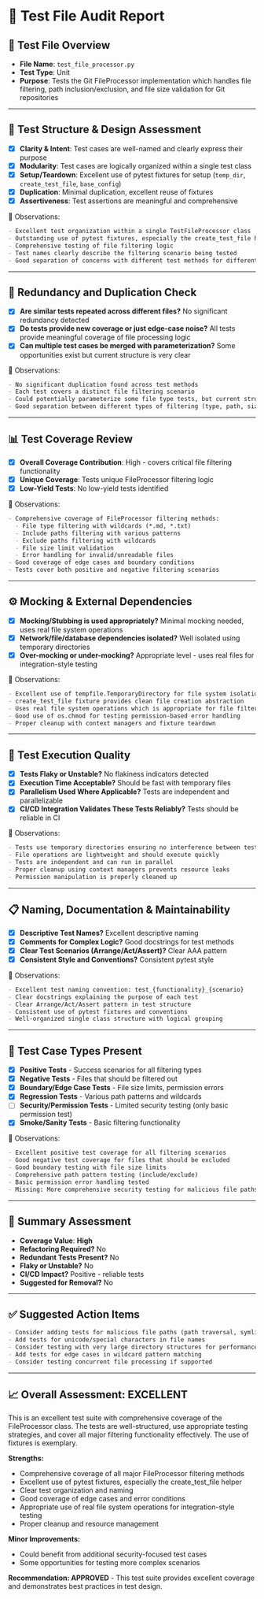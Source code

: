 # 🧪 Test File Audit Report

## 📌 **Test File Overview**

* **File Name**: `test_file_processor.py`
* **Test Type**: Unit
* **Purpose**: Tests the Git FileProcessor implementation which handles file filtering, path inclusion/exclusion, and file size validation for Git repositories

---

## 🧱 **Test Structure & Design Assessment**

* [x] **Clarity & Intent**: Test cases are well-named and clearly express their purpose
* [x] **Modularity**: Test cases are logically organized within a single test class
* [x] **Setup/Teardown**: Excellent use of pytest fixtures for setup (`temp_dir`, `create_test_file`, `base_config`)
* [x] **Duplication**: Minimal duplication, excellent reuse of fixtures
* [x] **Assertiveness**: Test assertions are meaningful and comprehensive

📝 Observations:

```markdown
- Excellent test organization within a single TestFileProcessor class
- Outstanding use of pytest fixtures, especially the create_test_file helper fixture
- Comprehensive testing of file filtering logic
- Test names clearly describe the filtering scenario being tested
- Good separation of concerns with different test methods for different filtering types
```

---

## 🔁 **Redundancy and Duplication Check**

* [x] **Are similar tests repeated across different files?** No significant redundancy detected
* [x] **Do tests provide new coverage or just edge-case noise?** All tests provide meaningful coverage of file processing logic
* [x] **Can multiple test cases be merged with parameterization?** Some opportunities exist but current structure is very clear

📝 Observations:

```markdown
- No significant duplication found across test methods
- Each test covers a distinct file filtering scenario
- Could potentially parameterize some file type tests, but current structure is clear and maintainable
- Good separation between different types of filtering (type, path, size)
```

---

## 📊 **Test Coverage Review**

* [x] **Overall Coverage Contribution**: High - covers critical file filtering functionality
* [x] **Unique Coverage**: Tests unique FileProcessor filtering logic
* [x] **Low-Yield Tests**: No low-yield tests identified

📝 Observations:

```markdown
- Comprehensive coverage of FileProcessor filtering methods:
  - File type filtering with wildcards (*.md, *.txt)
  - Include paths filtering with various patterns
  - Exclude paths filtering with wildcards
  - File size limit validation
  - Error handling for invalid/unreadable files
- Good coverage of edge cases and boundary conditions
- Tests cover both positive and negative filtering scenarios
```

---

## ⚙️ **Mocking & External Dependencies**

* [x] **Mocking/Stubbing is used appropriately?** Minimal mocking needed, uses real file system operations
* [x] **Network/file/database dependencies isolated?** Well isolated using temporary directories
* [x] **Over-mocking or under-mocking?** Appropriate level - uses real files for integration-style testing

📝 Observations:

```markdown
- Excellent use of tempfile.TemporaryDirectory for file system isolation
- create_test_file fixture provides clean file creation abstraction
- Uses real file system operations which is appropriate for file filtering logic
- Good use of os.chmod for testing permission-based error handling
- Proper cleanup with context managers and fixture teardown
```

---

## 🚦 **Test Execution Quality**

* [x] **Tests Flaky or Unstable?** No flakiness indicators detected
* [x] **Execution Time Acceptable?** Should be fast with temporary files
* [x] **Parallelism Used Where Applicable?** Tests are independent and parallelizable
* [x] **CI/CD Integration Validates These Tests Reliably?** Tests should be reliable in CI

📝 Observations:

```markdown
- Tests use temporary directories ensuring no interference between tests
- File operations are lightweight and should execute quickly
- Tests are independent and can run in parallel
- Proper cleanup using context managers prevents resource leaks
- Permission manipulation is properly cleaned up
```

---

## 📋 **Naming, Documentation & Maintainability**

* [x] **Descriptive Test Names?** Excellent descriptive naming
* [x] **Comments for Complex Logic?** Good docstrings for test methods
* [x] **Clear Test Scenarios (Arrange/Act/Assert)?** Clear AAA pattern
* [x] **Consistent Style and Conventions?** Consistent pytest style

📝 Observations:

```markdown
- Excellent test naming convention: test_{functionality}_{scenario}
- Clear docstrings explaining the purpose of each test
- Clear Arrange/Act/Assert pattern in test structure
- Consistent use of pytest fixtures and conventions
- Well-organized single class structure with logical grouping
```

---

## 🧪 **Test Case Types Present**

* [x] **Positive Tests** - Success scenarios for all filtering types
* [x] **Negative Tests** - Files that should be filtered out
* [x] **Boundary/Edge Case Tests** - File size limits, permission errors
* [x] **Regression Tests** - Various path patterns and wildcards
* [ ] **Security/Permission Tests** - Limited security testing (only basic permission test)
* [x] **Smoke/Sanity Tests** - Basic filtering functionality

📝 Observations:

```markdown
- Excellent positive test coverage for all filtering scenarios
- Good negative test coverage for files that should be excluded
- Good boundary testing with file size limits
- Comprehensive path pattern testing (include/exclude)
- Basic permission error handling tested
- Missing: More comprehensive security testing for malicious file paths
```

---

## 🏁 **Summary Assessment**

* **Coverage Value**: **High**
* **Refactoring Required?** No
* **Redundant Tests Present?** No
* **Flaky or Unstable?** No
* **CI/CD Impact?** Positive - reliable tests
* **Suggested for Removal?** No

---

## ✅ Suggested Action Items

```markdown
- Consider adding tests for malicious file paths (path traversal, symlinks)
- Add tests for unicode/special characters in file names
- Consider testing with very large directory structures for performance
- Add tests for edge cases in wildcard pattern matching
- Consider testing concurrent file processing if supported
```

---

## 📈 **Overall Assessment: EXCELLENT**

This is an excellent test suite with comprehensive coverage of the FileProcessor class. The tests are well-structured, use appropriate testing strategies, and cover all major filtering functionality effectively. The use of fixtures is exemplary.

**Strengths:**
* Comprehensive coverage of all major FileProcessor filtering methods
* Excellent use of pytest fixtures, especially the create_test_file helper
* Clear test organization and naming
* Good coverage of edge cases and error conditions
* Appropriate use of real file system operations for integration-style testing
* Proper cleanup and resource management

**Minor Improvements:**
* Could benefit from additional security-focused test cases
* Some opportunities for testing more complex scenarios

**Recommendation: APPROVED** - This test suite provides excellent coverage and demonstrates best practices in test design.
